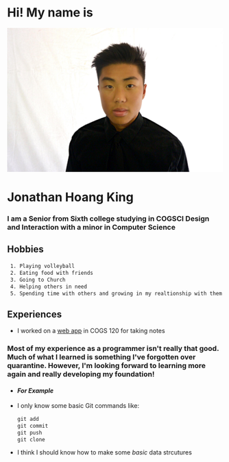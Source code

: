 # Hi! My name is 
![me](/pictures/me.jpg)
# **Jonathan Hoang King**
### I am a Senior from Sixth college studying in COGSCI Design and Interaction with a minor in Computer Science
## **Hobbies**
     1. Playing volleyball 
     2. Eating food with friends
     3. Going to Church 
     4. Helping others in need 
     5. Spending time with others and growing in my realtionship with them

## **Experiences**
   - I worked on a [web app](https://jonathan-king.webflow.io/work/quicknotetaker-casestudy) in COGS 120 for taking notes

### **Most of my experience as a programmer isn't really that good. Much of what I learned is something I've forgotten over quarantine. However, I'm looking forward to learning more again and really developing my foundation!** 
- #### ***For Example***
- I only know some basic Git commands like:
    ```
    git add
    git commit
    git push
    git clone
    ```
- I think I should know how to make some _basic_ data strcutures